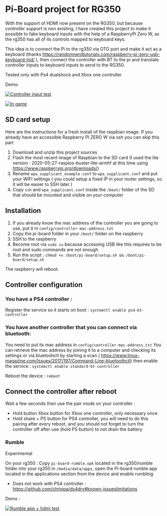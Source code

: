 # Pi-Board project for RG350

With the support of HDMI now present on the RG350, but because controller support is non existing, I have created this project to make it possible to fake keyboard inputs with the help of a RaspberryPi Zero W, as the rg350 has all of its controls mapped to keyboard keys.


This idea is to connect the Pi to the rg350 via OTG port and make it act as a keyboard (thanks https://randomnerdtutorials.com/raspberry-pi-zero-usb-keyboard-hid/ ), then connect the controller with BT to the pi and translate controller inputs to keyboard inputs to send to the RG350.

Tested only with Ps4 dualshock and Xbox one controller 

Demo:


[![Controller input test](https://img.youtube.com/vi/TKLczUVuZvI/0.jpg)](https://www.youtube.com/watch?v=TKLczUVuZvI)

[![In game](https://img.youtube.com/vi/Mz3i_3aWrC8/0.jpg)](https://www.youtube.com/watch?v=Mz3i_3aWrC8)


## SD card setup
Here are the instructions for a fresh install of the raspbian image.
If you already have an accessible Raspberry PI ZERO W via ssh you can skip this part

1. Download and unzip this project sources
1. Flash the most recent image of Raspbian to the SD card (I used the lite version : 2020-05-27-raspios-buster-lite-armhf at this time using https://www.raspberrypi.org/downloads/) 
2. Rename  `wpa_supplicant_example.conf` to `wpa_supplicant.conf` and put your WIFI settings ( you could setup a fixed IP in your router settings, so it will be easier to SSH later )
3. Copy `ssh` and `wpa_supplicant.conf` inside the `/boot/` folder of the SD that should be mounted and visible on your computer

## Installation 
1. If you already know the mac address of the controller you are going to use, put it in `config/controller-mac-address.txt`
2. Copy the pi-board folder in your `/boot/` folder on the raspberry
3. SSH to the raspberry
4. Become root via `sudo su` because accessing USB like this requires to be root and sudo commands are not enough
5. Run the script : `chmod +x /boot/pi-board/setup.sh && /boot/pi-board/setup.sh`

The raspberry will reboot.

## Controller configuration 
 ### You have a PS4 controller :
Register the service so it starts on boot :
`systemctl enable ps4-bt-controller`

 ### You have another controller that you can connect via bluetooth:

You need to put its mac address in `config/controller-mac-address.txt`
You can retrieve the mac address by joining it to a computer and checking its settings or via bluetoohctl by starting a scan ( https://www.linux-magazine.com/Issues/2017/197/Command-Line-bluetoothctl)
then enable the service :
`systemctl enable standard-bt-controller`

Reboot the device :
`reboot`

## Connect the controller after reboot  

Wait a few seconds then use the pair mode on your controller : 
 - Hold button Xbox button for Xbox one controller, only necessary once
 - Hold share + PS button for PS4 controller, you will need to do this pairing after every reboot, and you should not forget to turn the controller off after use (hold PS button) to not drain the battery


### Rumble 

Experimental

On your rg350 : Copy `pi-board-rumble.opk` located in the rg350/rumble folder into your rg350 in `/media/data/apps`,   open the Pi-board rumble app located in the applications section from the device and enable rumbling


 - Does not work with PS4 controller :  https://github.com/chrippa/ds4drv#known-issueslimitations
 
Demo : 

[![Rumble app + hdmi test](https://img.youtube.com/vi/9bJ52vWhtq4/0.jpg)](https://www.youtube.com/watch?v=9bJ52vWhtq4
)



 


